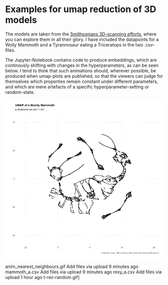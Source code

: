 # Examples for umap reduction of 3D models

The models are taken from the [Smithsonians 3D-scanning efforts](https://3d.si.edu/), where you can explore them in all their glory. I have included the datapoints for a Wolly Mammoth and a Tyrannosaur eating a Triceratops in the two .csv-files. 

The Jupyter-Notebook contains code to produce embeddings, which are continously shifting with changes in the hyperparameters, as can be seen below. I tend to think that such animations should, wherever possible, be produced when umap-plots are published, so that the viewers can judge for themselves which properties remain constant under different parameters, and which are mere artefacts of a specific hyperparameter-setting or random-state.

![](anim_min_dist_param.gif)



anim_nearest_neighbours.gif	Add files via upload	9 minutes ago
mammoth_a.csv	Add files via upload	9 minutes ago
rexy_a.csv	Add files via upload	1 hour ago
t-rex-random.gif]
